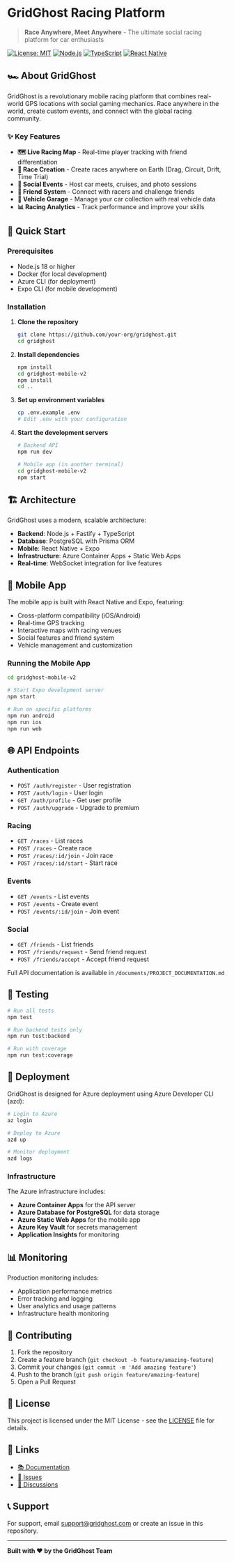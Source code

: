 # GridGhost Racing Platform

> **Race Anywhere, Meet Anywhere** - The ultimate social racing platform for car enthusiasts

[![License: MIT](https://img.shields.io/badge/License-MIT-yellow.svg)](https://opensource.org/licenses/MIT)
[![Node.js](https://img.shields.io/badge/Node.js-18+-green.svg)](https://nodejs.org/)
[![TypeScript](https://img.shields.io/badge/TypeScript-5.0+-blue.svg)](https://www.typescriptlang.org/)
[![React Native](https://img.shields.io/badge/React%20Native-0.79-61DAFB.svg)](https://reactnative.dev/)

## 🏎️ About GridGhost

GridGhost is a revolutionary mobile racing platform that combines real-world GPS locations with social gaming mechanics. Race anywhere in the world, create custom events, and connect with the global racing community.

### ✨ Key Features

- **🗺️ Live Racing Map** - Real-time player tracking with friend differentiation
- **🏁 Race Creation** - Create races anywhere on Earth (Drag, Circuit, Drift, Time Trial)
- **🎉 Social Events** - Host car meets, cruises, and photo sessions
- **👥 Friend System** - Connect with racers and challenge friends
- **🚗 Vehicle Garage** - Manage your car collection with real vehicle data
- **📊 Racing Analytics** - Track performance and improve your skills

## 🚀 Quick Start

### Prerequisites

- Node.js 18 or higher
- Docker (for local development)
- Azure CLI (for deployment)
- Expo CLI (for mobile development)

### Installation

1. **Clone the repository**
   ```bash
   git clone https://github.com/your-org/gridghost.git
   cd gridghost
   ```

2. **Install dependencies**
   ```bash
   npm install
   cd gridghost-mobile-v2
   npm install
   cd ..
   ```

3. **Set up environment variables**
   ```bash
   cp .env.example .env
   # Edit .env with your configuration
   ```

4. **Start the development servers**
   ```bash
   # Backend API
   npm run dev

   # Mobile app (in another terminal)
   cd gridghost-mobile-v2
   npm start
   ```

## 🏗️ Architecture

GridGhost uses a modern, scalable architecture:

- **Backend**: Node.js + Fastify + TypeScript
- **Database**: PostgreSQL with Prisma ORM
- **Mobile**: React Native + Expo
- **Infrastructure**: Azure Container Apps + Static Web Apps
- **Real-time**: WebSocket integration for live features

## 📱 Mobile App

The mobile app is built with React Native and Expo, featuring:

- Cross-platform compatibility (iOS/Android)
- Real-time GPS tracking
- Interactive maps with racing venues
- Social features and friend system
- Vehicle management and customization

### Running the Mobile App

```bash
cd gridghost-mobile-v2

# Start Expo development server
npm start

# Run on specific platforms
npm run android
npm run ios
npm run web
```

## 🌐 API Endpoints

### Authentication
- `POST /auth/register` - User registration
- `POST /auth/login` - User login
- `GET /auth/profile` - Get user profile
- `POST /auth/upgrade` - Upgrade to premium

### Racing
- `GET /races` - List races
- `POST /races` - Create race
- `POST /races/:id/join` - Join race
- `POST /races/:id/start` - Start race

### Events
- `GET /events` - List events
- `POST /events` - Create event
- `POST /events/:id/join` - Join event

### Social
- `GET /friends` - List friends
- `POST /friends/request` - Send friend request
- `POST /friends/accept` - Accept friend request

Full API documentation is available in `/documents/PROJECT_DOCUMENTATION.md`

## 🧪 Testing

```bash
# Run all tests
npm test

# Run backend tests only
npm run test:backend

# Run with coverage
npm run test:coverage
```

## 🚀 Deployment

GridGhost is designed for Azure deployment using Azure Developer CLI (azd):

```bash
# Login to Azure
az login

# Deploy to Azure
azd up

# Monitor deployment
azd logs
```

### Infrastructure

The Azure infrastructure includes:
- **Azure Container Apps** for the API server
- **Azure Database for PostgreSQL** for data storage
- **Azure Static Web Apps** for the mobile app
- **Azure Key Vault** for secrets management
- **Application Insights** for monitoring

## 📊 Monitoring

Production monitoring includes:
- Application performance metrics
- Error tracking and logging
- User analytics and usage patterns
- Infrastructure health monitoring

## 🤝 Contributing

1. Fork the repository
2. Create a feature branch (`git checkout -b feature/amazing-feature`)
3. Commit your changes (`git commit -m 'Add amazing feature'`)
4. Push to the branch (`git push origin feature/amazing-feature`)
5. Open a Pull Request

## 📄 License

This project is licensed under the MIT License - see the [LICENSE](LICENSE) file for details.

## 🔗 Links

- [📚 Documentation](./documents/PROJECT_DOCUMENTATION.md)
- [🐛 Issues](https://github.com/your-org/gridghost/issues)
- [💬 Discussions](https://github.com/your-org/gridghost/discussions)

## 📞 Support

For support, email support@gridghost.com or create an issue in this repository.

---

**Built with ❤️ by the GridGhost Team**